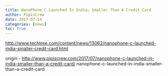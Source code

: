 ```yaml
---
title: NanoPhone C Launched In India; Smaller Than A Credit Card
author: PipisCrew
date: 2017-07-14
categories: [news]
toc: true
---
```


http://www.techtree.com/content/news/13062/nanophone-c-launched-india-smaller-credit-card.html

origin - http://www.pipiscrew.com/2017/07/nanophone-c-launched-in-india-smaller-than-a-credit-card/ nanophone-c-launched-in-india-smaller-than-a-credit-card